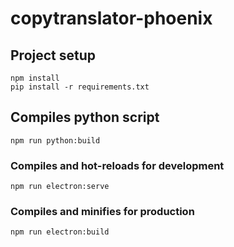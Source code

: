 # copytranslator-phoenix

## Project setup
```
npm install
pip install -r requirements.txt

```
## Compiles python script
```
npm run python:build
```

### Compiles and hot-reloads for development
```
npm run electron:serve
```

### Compiles and minifies for production
```
npm run electron:build
```
